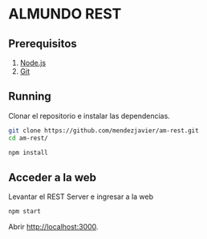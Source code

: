 # ALMUNDO REST

## Prerequisitos

1. [Node.js](http://nodejs.org)
1. [Git](https://gist.github.com/)
 
## Running

Clonar el repositorio e instalar las dependencias.

```bash
git clone https://github.com/mendezjavier/am-rest.git
cd am-rest/
```

```bash
npm install
```

## Acceder a la web

Levantar el REST Server e ingresar a la web

```bash
npm start
```

Abrir [http://localhost:3000](http://localhost:3000).


